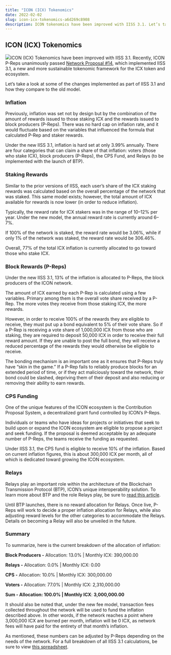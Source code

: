 ```yaml
---
title: "ICON (ICX) Tokenomics"
date: 2022-02-02
slug: icon-icx-tokenomics-a6d269c8908
description: ICON tokenomics have been improved with IISS 3.1. Let’s take a look at some of the changes implemented as part of IISS 3.1 and how they compare to the old model.
---
```


## ICON (ICX) Tokenomics

![](https://cdn-images-1.medium.com/max/800/1*71m-35-kTkFflVcnWFPD6Q.jpeg)ICON (ICX) Tokenomics have been improved with IISS 3.1. Recently, ICON P-Reps unanimously passed [Network Proposal #14](https://tracker.icon.foundation/proposal/0x6121aa4e693bd7e747760e55dda07fdb954d858d0f7936088a1296da0cff0a99), which implemented IISS 3.1, a new and more sustainable tokenomic framework for the ICX token and ecosystem.

Let’s take a look at some of the changes implemented as part of IISS 3.1 and how they compare to the old model.

### **Inflation**

Previously, inflation was set not by design but by the combination of the amount of rewards issued to those staking ICX and the rewards issued to block producers (P-Reps). There was no hard cap on inflation rate, and it would fluctuate based on the variables that influenced the formula that calculated P-Rep and staker rewards.

Under the new IISS 3.1, inflation is hard set at only 3.99% annually. There are four categories that can claim a share of that inflation: voters (those who stake ICX), block producers (P-Reps), the CPS Fund, and Relays (to be implemented with the launch of BTP).

### **Staking Rewards**

Similar to the prior versions of IISS, each user’s share of the ICX staking rewards was calculated based on the overall percentage of the network that was staked. This same model exists; however, the total amount of ICX available for rewards is now lower (in order to reduce inflation).

Typically, the reward rate for ICX stakers was in the range of 10–12% per year. Under the new model, the annual reward rate is currently around 6–7%.

If 100% of the network is staked, the reward rate would be 3.06%, while if only 1% of the network was staked, the reward rate would be 306.46%.

Overall, 77% of the total ICX inflation is currently allocated to go toward those who stake ICX.

### **Block Rewards (P-Reps)**

Under the new IISS 3.1, 13% of the inflation is allocated to P-Reps, the block producers of the ICON network.

The amount of ICX earned by each P-Rep is calculated using a few variables. Primary among them is the overall vote share received by a P-Rep. The more votes they receive from those staking ICX, the more rewards.

However, in order to receive 100% of the rewards they are eligible to receive, they must put up a bond equivalent to 5% of their vote share. So if a P-Rep is receiving a vote share of 1,000,000 ICX from those who are staking, they are required to deposit 50,000 ICX in order to receive their full reward amount. If they are unable to post the full bond, they will receive a reduced percentage of the rewards they would otherwise be eligible to receive.

The bonding mechanism is an important one as it ensures that P-Reps truly have “skin in the game.” If a P-Rep fails to reliably produce blocks for an extended period of time, or if they act maliciously toward the network, their bond could be slashed, depriving them of their deposit and also reducing or removing their ability to earn rewards.

### **CPS Funding**

One of the unique features of the ICON ecosystem is the Contribution Proposal System, a decentralized grant fund controlled by ICON’s P-Reps.

Individuals or teams who have ideas for projects or initiatives that seek to build upon or expand the ICON ecosystem are eligible to propose a project and seek funding. If the proposal is deemed acceptable by an adequate number of P-Reps, the teams receive the funding as requested.

Under IISS 3.1, the CPS fund is eligible to receive 10% of the inflation. Based on current inflation figures, this is about 300,000 ICX per month, all of which is dedicated toward growing the ICON ecosystem.

### **Relays**

Relays play an important role within the architecture of the Blockchain Transmission Protocol (BTP), ICON’s unique interoperability solution. To learn more about BTP and the role Relays play, be sure to [read this article](https://medium.com/helloiconworld/what-is-btp-b1affe6b3bbf#888d).

Until BTP launches, there is no reward allocation for Relays. Once live, P-Reps will work to decide a proper inflation allocation for Relays, while also adjusting reward levels for the other categories to accommodate the Relays. Details on becoming a Relay will also be unveiled in the future.

### **Summary**

To summarize, here is the current breakdown of the allocation of inflation:

**Block Producers -** Allocation: 13.0% | Monthly ICX: 390,000.00

**Relays -** Allocation: 0.0% | Monthly ICX: 0.00

**CPS -** Allocation: 10.0% | Monthly ICX: 300,000.00

**Voters -** Allocation: 77.0% | Monthly ICX: 2,310,000.00

**Sum - Allocation: 100.0% | Monthly ICX**: **3,000,000.00**

It should also be noted that, under the new fee model, transaction fees collected throughout the network will be used to fund the inflation described above. In other words, if the network reaches a point where 3,000,000 ICX are burned per month, inflation will be 0 ICX, as network fees will have paid for the entirety of that month’s inflation.

As mentioned, these numbers can be adjusted by P-Reps depending on the needs of the network. For a full breakdown of all IISS 3.1 calculations, be sure to view [this spreadsheet](https://docs.google.com/spreadsheets/d/1jh9QF5lhP9mdNDDrlbKfButaScVTeUHwFwzoa-Mfgdk/edit#gid=783852509).

